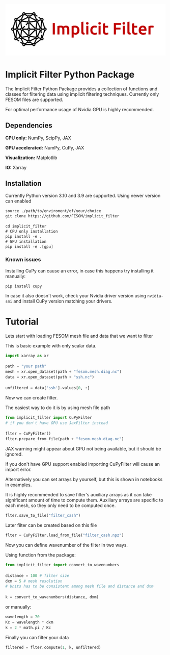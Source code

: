 
![Logo](logo.png)

# Implicit Filter Python Package

The Implicit Filter Python Package provides a collection of functions and classes for filtering data using implicit filtering techniques.
Currently only FESOM files are supported.

For optimal performance usage of Nvidia GPU is highly recommended.


## Dependencies

**CPU only:** NumPy, ScipPy, JAX

**GPU accelerated:** NumPy, CuPy, JAX

**Visualization:** Matplotlib

**IO:** Xarray


## Installation 
Currently Python version 3.10 and 3.9 are supported. Using newer version can enabled 
```shell
source ./path/to/enviroment/of/your/choice
git clone https://github.com/FESOM/implicit_filter

cd implicit_filter
# CPU only installation
pip install -e .
# GPU installation
pip install -e .[gpu]
```
### Known issues
Installing CuPy can cause an error, in case this happens try installing it manually:

```shell
pip install cupy
```

In case it also doesn't work, check your Nvidia driver version using `nvidia-smi` and install 
CuPy version matching your drivers.

# Tutorial

Lets start with loading FESOM mesh file and data that we want to filter

This is basic example with only scalar data.
```python
import xarray as xr

path = "your path"
mesh = xr.open_dataset(path + "fesom.mesh.diag.nc")
data = xr.open_dataset(path + "ssh.nc")

unfiltered = data['ssh'].values[0, :]
```

Now we can create filter.

The easiest way to do it is by using mesh file path

```python
from implicit_filter import CuPyFilter 
# if you don't have GPU use JaxFilter instead

flter = CuPyFilter()
flter.prepare_from_file(path + "fesom.mesh.diag.nc")
```
JAX warning might appear about GPU not being available, but it should be ignored. 

If you don't have GPU support enabled importing CuPyFilter will cause an import error.

Alternatively you can set arrays by yourself, but this is shown in notebooks in examples.

It is highly recommended to save filter's auxiliary arrays as it can take significant amount of time to compute them.
Auxiliary arrays are specific to each mesh, so they only need to be computed once.

```python
flter.save_to_file("filter_cash")
```

Later filter can be created based on this file

```python
flter = CuPyFilter.load_from_file("filter_cash.npz")
```

Now you can define wavenumber of the filter in two ways.

Using function from the package:

```python
from implicit_filter import convert_to_wavenumbers

distance = 100 # filter size 
dxm = 5 # mesh resolution 
# Units has to be consistent among mesh file and distance and dxm

k = convert_to_wavenumbers(distance, dxm)
```

or manually:

```python
wavelength = 70
Kc = wavelength * dxm
k = 2 * math.pi / Kc
```

Finally you can filter your data

```python
filtered = flter.compute(1, k, unfiltered)
```

